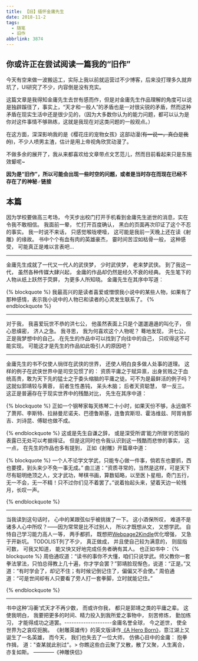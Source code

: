 ```yaml
---
title: 【旧】缅怀金庸先生
date: 2018-11-2
tags:
  - 随笔
  - 旧作
abbrlink: 3874
---
```


## 你或许正在尝试阅读一篇我的“旧作”

今天有空来做一波搬运工，实际上我以前就运营过不少博客，后来没打理多久就弃坑了，UI研究了不少，内容倒是没有充实。

这篇文章是我得知金庸先生去世有感而作，但是对金庸先生作品理解的角度可以说是独辟蹊径了，事实上，“天才和一般人”的矛盾也是一对很尖锐的矛盾，然而这种矛盾在现实生活中还是很少见的，（因为大多数你认为的能力问题，都可以认为是你对这件事情不够熟练，这就是我现在对这类问题的一般观点。）

在这方面，深深影响我的是《樱花庄的宠物女孩》这部动漫(~~有一说一，真白是我的~~)，不少人喷男主渣，估计是用上帝视角欣赏动漫了。

不做多余的展开了，我从来都喜欢给文章带点文艺范儿，然而目前看起来只是东施效颦呢~

**因为是“旧作”，所以可能会出现一些时空的问题，或者是当时存在而现在已经不存在了的神秘♂链接**


## 本篇

因为学校要做高三考场， 今天步出校门打开手机看到金庸先生逝世的消息，实在令我不敢相信。 我面前一晕， 忙打开百度确认， 黑白的页面再次印证了这个不忍的事实。 我一时说不来话， 只感觉喉咙哽噎， 这可能是我前一天晚上还在读《射雕》的缘故。 书中个个有血有肉的英雄豪杰， 霎时间苦涩如枯骨一般， 这种感受， 可能真正是难以言表吧...

--------------

金庸先生成就了一代又一代人的武侠梦， 少时武侠梦， 老来梦武侠。 到了我这一代， 虽然各种传媒大肆兴起， 金庸的作品却仍然是经久不衰的经典。 先生笔下的人物从纸上跃然于荧屏， 为更多人所知晓。 金庸先生在其序中写道：

{% blockquote %}
我最高兴的是读者喜爱或憎恨我小说中的某些人物，如果有了那种感情，表示我小说中的人物已和读者的心灵发生联系了。
{% endblockquote %}


-------------

对于我， 我喜爱玩世不恭的洪七公， 他虽然表面上只是个邋邋遢遢的叫化子， 但心思缜密， 济人之急。 我寻思， 我为何喜欢这个人物呢？ 蓦地发现， 洪七公， 正是我梦想中的自己。.在先生的作品中可以找到了向往中的自己， 只叹得这不可能实现。 可能这才是先生的作品如此吸引人的原因吧？

 -------------------------


金庸先生的书不仅使人徜徉在武侠的世界， 还使人明白良多做人处事的道理。 这样的例子在武侠世界中是司空见惯了的： 资质平庸之于赋异禀，出身贫贱之于血统高贵，敢为天下先的猛士之于委头缩脑的平庸之徒。可不为是最鲜活的例子吗？ 这就似郭靖较与黄蓉， 前者生性愚钝， 呆头木脑； 后者天资聪慧， 举一反三。 这正是普遍存在于现实世界中的残酷对比， 先生在其序中道：


{% blockquote %}
正如一个钢琴家每天练琴二十小时，如果天份不够，永远做不了萧邦、李斯特、拉赫曼尼诺夫、巴德鲁斯基，连鲁宾斯坦、霍洛维兹、阿胥肯那吉、刘诗昆、傅聪也做不成。

{% endblockquote %}
这或是先生自谦之辞， 或是深受所谓’能力所限‘的苦恼的表露已无处可以考据得证。 但是这同时也令我认识到这一残酷而悲惨的事实， 这一点， 在先生的作品也多有提到， 正如《射雕》开篇章中道：

{% blockquote %}
一个人不论学文学武，只能专心做一件事，倘若东也要抓，西也要摸，到头来少不免一事无成。” 曲三道：“资质寻常的，当然是这样，可是天下尽有聪明绝顶之人，文才武功，琴棋书画，算数韬略，以至医卜星相，奇门五行，无一不会，无一不精！只不过你们见不着罢了。”说着抬起头来，望着天边一轮残月，长叹一声。

{% endblockquote %}

-----------



当我读到这句话时， 心中的某跟弦似乎被挑拨了一下。 这小酒保所叹， 难道不是诸多人心中所叹？——因为常常是比不过别人， 所以才既想从文， 又想学武。 自恃自己学习能力高人一等， 两手都抓， 既想把[Webpage2Kindle](https://kindle.lose7.org)优化增强， 又急于开新坑。 TODOLIST列了不少， 真正做成， 并且使自己较为满意的， 则屈指可数， 可我又知道， 能又快又好地完成任务者确有其人。 也正如书中：
{% blockquote %}
周伯通叹道：“读书的事你不大懂，咱们只说学武。师父教你一套拳法掌法，只怕总得教上几十遍，你才学会罢？”郭靖脸现惭色，说道：“正是。”又道：“有时学会了，却记不住；有时候记倒记住了，偏偏又不会使。” 周伯通道：“可是世间却有人只要看了旁人打一套拳脚，立时就能记住。”

{% endblockquote %}

-------------------

书中这种’冯蘅‘式天才不再少数， 而或许你我， 都只是郭靖之类的平庸之辈。 这使我明白， 我要把更多的时间、精力投入到我所爱之事物中， 刻苦修炼， 勤加练习， 才能得成功之道罢。--------------------金庸名誉全球， 今之逝世， 使全世界为之哀叹扼腕。 《射雕英雄传》的英文版译作[《A Hero Born》](https://www.amazon.cn/dp/0857053000/ref=sr_1_2?ie=UTF8&qid=1540981739&sr=8-2&keywords=a+hero+born)，意江湖上又诞生了一名英雄， 而今天， 我们也失去了一位大师， 仿佛心目中的金庸： 抱拳作揖， 道：\"查某就此别过\"。> 你瞧这些白云聚了又散，散了又聚，人生离合，亦复如斯。 ————《神雕侠侣》